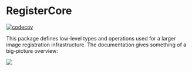 # RegisterCore

[![codecov](https://codecov.io/gh/HolyLab/RegisterCore.jl/branch/master/graph/badge.svg)](https://codecov.io/gh/HolyLab/RegisterCore.jl)

This package defines low-level types and operations used for a larger image registration infrastructure.
The documentation gives something of a big-picture overview:

[![](https://img.shields.io/badge/docs-stable-blue.svg)](https://HolyLab.github.io/RegisterCore.jl/dev)
